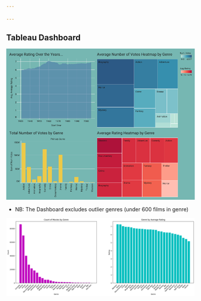 ```yaml
---

---
```

## Tableau Dashboard

![IMDB Ratings Dashboard](/assets/images/IMDB_Dash_1.png "IMDB Ratings Dashboard")

- NB: The Dashboard excludes outlier genres (under 600 films in genre)

![count of movies by genre AND genre by average rating](/assets/images/count-of-movies-by-genre-AND-genre-by-average-rating.png "count-of-movies-by-genre-AND-genre-by-average-rating")

